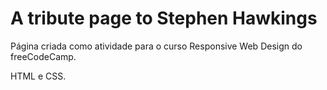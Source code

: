 # A tribute page to Stephen Hawkings

Página criada como atividade para o curso Responsive Web Design do freeCodeCamp.

HTML e CSS.

